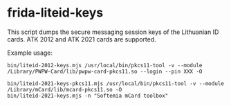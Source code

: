 # frida-liteid-keys

This script dumps the secure messaging session keys of the Lithuanian ID cards. ATK 2012 and ATK 2021 cards are supported.

Example usage:

```shell
bin/liteid-2012-keys.mjs /usr/local/bin/pkcs11-tool -v --module /Library/PWPW-Card/lib/pwpw-card-pkcs11.so --login --pin XXX -O

bin/liteid-2021-keys-pkcs11.mjs /usr/local/bin/pkcs11-tool -v --module /Library/mCard/lib/mcard-pkcs11.so -O
bin/liteid-2021-keys.mjs -n "Softemia mCard toolbox"
```
